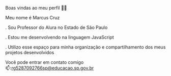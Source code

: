 Boas vindas ao meu perfil 💙💙

Meu nome é Marcus Cruz

. Sou Professor do Alura no Estado de São Paulo

. Estou me desenvolvendo na linguagem JavaScript

. Utilizo esse espaço para minha organização e compartilhamento dos meus projetos desenvolvidos

Você pode entrar em contato comigo 📫:rg5287092766sp@educacao.sp.gov.br
